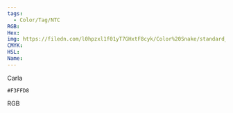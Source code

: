 ```yaml
---
tags:
  - Color/Tag/NTC
RGB:
Hex:
img: https://filedn.com/l0hpzxl1f01yT7GHxtF8cyk/Color%20Snake/standard_csv_to_svg/F3FFD8.svg
CMYK:
HSL:
Name:
---
```

Carla
```palette
#F3FFD8
```
RGB
